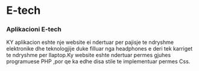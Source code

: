 <strong><h1>E-tech</h1></strong>

<h3>Aplikacioni E-tech</h3>
KY aplikacion eshte nje website ei ndertuar per pajisje te ndryshme elektronike dhe teknologjije duke filluar nga headphones e deri tek karriget te ndryshme per llaptop.Ky website eshte ndertuar permes gjuhes programuese PHP ,por qe ka edhe disa stile te implementuar permes Css.



